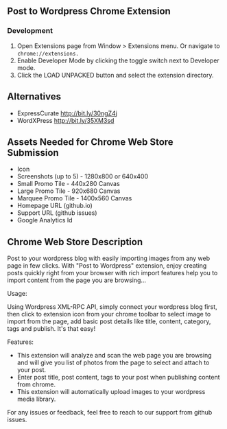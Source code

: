 ## Post to Wordpress Chrome Extension

### Development

1. Open Extensions page from Window > Extensions menu. Or navigate to ```chrome://extensions.```
2. Enable Developer Mode by clicking the toggle switch next to Developer mode.
3. Click the LOAD UNPACKED button and select the extension directory.

## Alternatives
- ExpressCurate http://bit.ly/30ngZ4j
- WordXPress http://bit.ly/35XM3sd

## Assets Needed for Chrome Web Store Submission
- Icon
- Screenshots (up to 5) - 1280x800 or 640x400
- Small Promo Tile - 440x280 Canvas
- Large Promo Tile - 920x680 Canvas
- Marquee Promo Tile - 1400x560 Canvas
- Homepage URL (github.io)
- Support URL (github issues)
- Google Analytics Id

## Chrome Web Store Description

Post to your wordpress blog with easily importing images from any web page in few clicks. With "Post to Wordpress" extension, enjoy creating posts quickly right from your browser with rich import features help you to import content from the page you are browsing...

Usage:

Using Wordpress XML-RPC API, simply connect your wordpress blog first, then click to extension icon from your chrome toolbar to select image to import from the page, add basic post details like title, content, category, tags and publish. It's that easy!

Features:

- This extension will analyze and scan the web page you are browsing and will give you list of photos from the page to select and attach to your post.
- Enter post title, post content, tags to your post when publishing content from chrome.
- This extension will automatically upload images to your wordpress media library.

For any issues or feedback, feel free to reach to our support from github issues.

